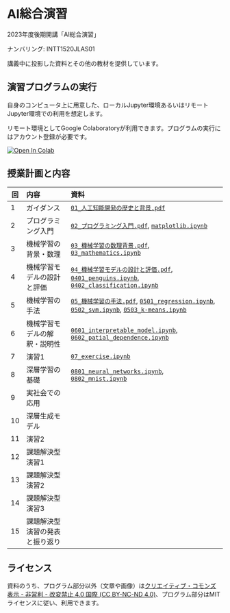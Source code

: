 AI総合演習
=========

2023年度後期開講「AI総合演習」

ナンバリング: INTT1520JLAS01

講義中に投影した資料とその他の教材を提供しています。

## 演習プログラムの実行

自身のコンピュータ上に用意した、ローカルJupyter環境あるいはリモートJupyter環境での利用を想定します。

リモート環境としてGoogle Colaboratoryが利用できます。プログラムの実行にはアカウント登録が必要です。

[![Open In Colab](https://colab.research.google.com/assets/colab-badge.svg)](https://colab.research.google.com/github/uribo/exeai/blob/main/)

## 授業計画と内容

| 回 | 内容 | 資料 |
|----|:-----|:-----|
| 1  | ガイダンス | [`01_人工知能開発の歴史と背景.pdf`](slide/01_人工知能開発の歴史と背景.pdf) |
| 2  | プログラミング入門 | [`02_プログラミング入門.pdf`](slide/02_プログラミング入門.pdf), [`matplotlib.ipynb`](week02/0202_matplotlib.ipynb) |
| 3  | 機械学習の背景・数理 | [`03_機械学習の数理背景.pdf`](slide/03_機械学習の数理背景.pdf), [`03_mathematics.ipynb`](week03/03_mathematics.ipynb) |
| 4  | 機械学習モデルの設計と評価 | [`04_機械学習モデルの設計と評価.pdf`](slide/04_機械学習モデルの設計と評価.pdf), [`0401_penguins.ipynb`](week04/0401_penguins.ipynb), [`0402_classification.ipynb`](week04/0402_classification.ipynb) |
| 5  | 機械学習の手法 | [`05_機械学習の手法.pdf`](slide/05_機械学習の手法.pdf), [`0501_regression.ipynb`](week05/0501_regression.ipynb), [`0502_svm.ipynb`](week05/0502_svm.ipynb), [`0503_k-means.ipynb`](week05/0503_k-means.ipynb) |
| 6  | 機械学習モデルの解釈・説明性 | [`0601_interpretable_model.ipynb`](week06/0601_interpretable_model.ipynb), [`0602_patial_dependence.ipynb`](week06/0602_patial_dependence.ipynb) |
| 7  | 演習1 | [`07_exercise.ipynb`](week07/07_exercise.ipynb) |
| 8  | 深層学習の基礎 | [`0801_neural_networks.ipynb`](week08/0801_neural_networks.ipynb), [`0802_mnist.ipynb`](week08/0802_mnist.ipynb) | 
| 9  | 実社会での応用 | |
| 10 | 深層生成モデル | |
| 11 | 演習2 | |
| 12 | 課題解決型演習1 | |
| 13 | 課題解決型演習2 | |
| 14 | 課題解決型演習3 | |
| 15 | 課題解決型演習の発表と振り返り | |

## ライセンス

資料のうち、プログラム部分以外（文章や画像）は[クリエイティブ・コモンズ 表示 - 非営利 - 改変禁止 4.0 国際 (CC BY-NC-ND 4.0)](https://creativecommons.org/licenses/by-nc-nd/4.0/deed.ja)、プログラム部分はMITライセンスに従い、利用できます。

